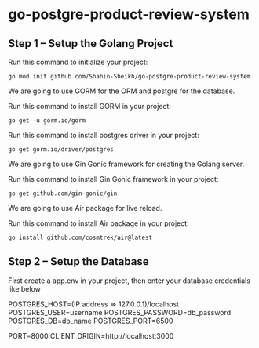 # go-postgre-product-review-system

## Step 1 – Setup the Golang Project

Run this command to initialize your project:

`go mod init github.com/Shahin-Sheikh/go-postgre-product-review-system`

We are going to use GORM for the ORM and postgre for the database.

Run this command to install GORM in your project:

`go get -u gorm.io/gorm`

Run this command to install postgres driver in your project:

`go get gorm.io/driver/postgres`

We are going to use Gin Gonic framework for creating the Golang server.

Run this command to install Gin Gonic framework in your project:

`go get github.com/gin-gonic/gin`

We are going to use Air package for live reload.

Run this command to install Air package in your project:

`go install github.com/cosmtrek/air@latest`

## Step 2 – Setup the Database

First create a app.env in your project, then enter your database credentials like below

POSTGRES_HOST=(IP address => 127.0.0.1)/localhost
POSTGRES_USER=username
POSTGRES_PASSWORD=db_password
POSTGRES_DB=db_name
POSTGRES_PORT=6500

PORT=8000
CLIENT_ORIGIN=http://localhost:3000
